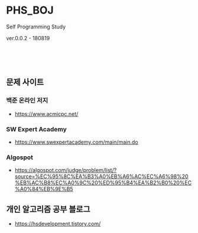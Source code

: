 # PHS_BOJ

Self Programming Study

ver.0.0.2 - 180819

<br>
<br>
<br>

## 문제 사이트

### 백준 온라인 저지
* https://www.acmicpc.net/


### SW Expert Academy
* https://www.swexpertacademy.com/main/main.do 


### Algospot
* https://algospot.com/judge/problem/list/?source=%EC%95%8C%EA%B3%A0%EB%A6%AC%EC%A6%98%20%EB%AC%B8%EC%A0%9C%20%ED%95%B4%EA%B2%B0%20%EC%A0%84%EB%9E%B5


## 개인 알고리즘 공부 블로그
* https://hsdevelopment.tistory.com/
